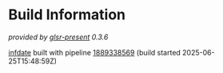 # Build Information

_provided by [glsr-present](https://pypi.org/project/glsr-present/) 0.3.6_

[infdate](https://gitlab.com/blackstream-x/infdate)
built with pipeline
[1889338569](https://gitlab.com/blackstream-x/infdate/-/pipelines/1889338569)
(build started 2025-06-25T15:48:59Z)

